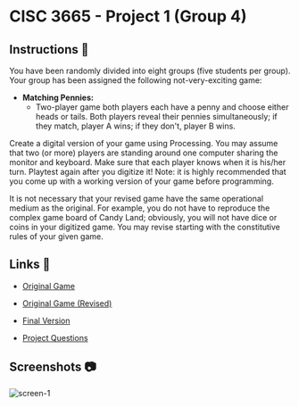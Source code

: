 # CISC 3665 - Project 1 (Group 4)

## Instructions 📜
You have been randomly divided into eight groups (five students per group).
Your group has been assigned the following not-very-exciting game:

* **Matching Pennies:** 
  - Two-player game both players each have a penny and choose either heads or
    tails. Both players reveal their pennies simultaneously; if they match, player A wins; if they don't, player
    B wins.
  
Create a digital version of your game using Processing. You may assume that two (or more) players are
standing around one computer sharing the monitor and keyboard. Make sure that each player knows when
it is his/her turn. Playtest again after you digitize it! Note: it is highly recommended that you come up
with a working version of your game before programming.

It is not necessary that your revised game have the same operational medium as the original. For example,
you do not have to reproduce the complex game board of Candy Land; obviously, you will not have dice or
coins in your digitized game. You may revise starting with the constitutive rules of your given game.

## Links 🔗
- [Original Game](https://www.openprocessing.org/sketch/602915)

- [Original Game (Revised)](https://www.openprocessing.org/sketch/605073)

- [Final Version](https://www.openprocessing.org/sketch/622216)

- [Project Questions](https://docs.google.com/document/d/1YQQet3zwv6L78opNYZV6jEZPtTAthXQq14Vr0ea3i6k/edit)

## Screenshots 📷
![screen-1](https://i.imgur.com/W5gZCCT.png)

